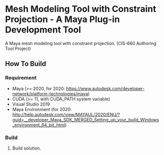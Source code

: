 # Mesh Modeling Tool with Constraint Projection - A Maya Plug-in Development Tool
A Maya mesh modeling tool with constraint projection. (CIS-660 Authoring Tool Project)



## How To Build

### Requirement

- Maya (>= 2020, for 2020: https://www.autodesk.com/developer-network/platform-technologies/maya)
- CUDA (>= 11, with CUDA_PATH system variable)
- Visual Studio 2019
- Maya Environment (for 2020: http://help.autodesk.com/view/MAYAUL/2020/ENU/?guid=__developer_Maya_SDK_MERGED_Setting_up_your_build_Windows_environment_64_bit_html)



### Build

1. Build solution.

